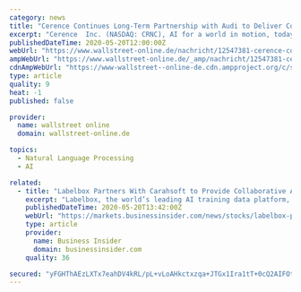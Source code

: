 ```yaml
---
category: news
title: "Cerence Continues Long-Term Partnership with Audi to Deliver Conversational AI for the Automaker’s Next-Generation Voice Assistant"
excerpt: "Cerence  Inc. (NASDAQ: CRNC), AI for a world in motion, today announced that its Cerence  Drive platform will bring an enhanced conversational experience to Audi’s new, next-generation voice assistant."
publishedDateTime: 2020-05-20T12:00:00Z
webUrl: "https://www.wallstreet-online.de/nachricht/12547381-cerence-continues-long-term-partnership-with-audi-to-deliver-conversational-ai-for-the-automaker-s-next-generation-voice-assistant"
ampWebUrl: "https://www.wallstreet-online.de/_amp/nachricht/12547381-cerence-continues-long-term-partnership-with-audi-to-deliver-conversational-ai-for-the-automaker-s-next-generation-voice-assistant"
cdnAmpWebUrl: "https://www-wallstreet--online-de.cdn.ampproject.org/c/s/www.wallstreet-online.de/_amp/nachricht/12547381-cerence-continues-long-term-partnership-with-audi-to-deliver-conversational-ai-for-the-automaker-s-next-generation-voice-assistant"
type: article
quality: 9
heat: -1
published: false

provider:
  name: wallstreet online
  domain: wallstreet-online.de

topics:
  - Natural Language Processing
  - AI

related:
  - title: "Labelbox Partners With Carahsoft to Provide Collaborative Artificial Intelligence Training Data Platform to Federal Government"
    excerpt: "Labelbox, the world’s leading AI training data platform, today announced a partnership with Carahsoft Technology Corp., The Trusted Government IT Solutions Provider ®, to accelerate the availability of its groundbreaking AI training data platform to Federal agencies and the intelligence community."
    publishedDateTime: 2020-05-20T13:42:00Z
    webUrl: "https://markets.businessinsider.com/news/stocks/labelbox-partners-with-carahsoft-to-provide-collaborative-artificial-intelligence-training-data-platform-to-federal-government-1029220048"
    type: article
    provider:
      name: Business Insider
      domain: businessinsider.com
    quality: 36

secured: "yFGHThAEzLXTx7eahDV4kRL/pL+vLoAHkctxzqa+JTGx1Ira1tT+0cQ2AIFOtb/8OEDleL2to0smklqIoFTEpJYAOwhw8mYp/3uv2OIQfuEFEXa3UXu6OCWRGPmpcaaAhxeeebL7Pz0xMxLuwcphdrFeT5JEwZpnb4PMU5px4fZYGmq5JEFhdc1hscC331lKGRvaONv7S1SpzG6v2JKwuOaiwedwqSIuSg1rNX4LggOhD/Aq8HapHwPkpMPfdhodpSypLUppYRz9Wdb2kblckdTaayKDWWNhB0+9X3uMmkH0RPTodz0pScqGvlZyxfjw;JQi/nQss2yln5JNgjb3SYQ=="
---
```


